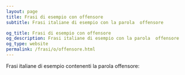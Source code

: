 ```yaml
---
layout: page
title: Frasi di esempio con offensore 
subtitle: Frasi italiane di esempio con la parola  offensore

og_title: Frasi di esempio con offensore 
og_description: Frasi italiane di esempio con la parola  offensore
og_type: website
permalink: /frasi/o/offensore.html
---
```


Frasi italiane di esempio contenenti la parola offensore:


